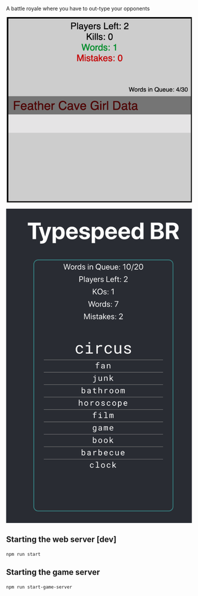 A battle royale where you have to out-type your opponents

![Early Example](https://github.com/Craigievar/typespeed_br/blob/master/static/eximg.png)

![Update - React Version](https://github.com/Craigievar/typespeed_br/blob/master/static/eximg2.png)

## Starting the web server [dev]

`npm run start`

## Starting the game server

`npm run start-game-server`
